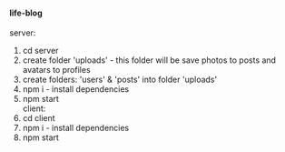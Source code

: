 #### life-blog

server:
  1. cd server
  2. create folder 'uploads' - this folder will be save photos to posts and avatars to profiles
  3. create folders: 'users' & 'posts' into folder 'uploads'
  4. npm i - install dependencies
  5. npm start <br/>
client:
  1. cd client
  2. npm i - install dependencies
  3. npm start
